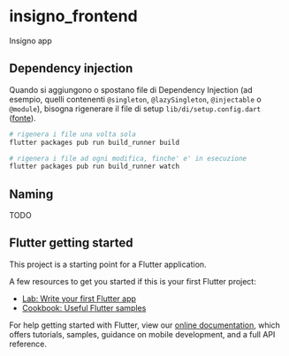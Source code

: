 # insigno_frontend

Insigno app

## Dependency injection

Quando si aggiungono o spostano file di Dependency Injection (ad esempio, quelli contenenti `@singleton`, `@lazySingleton`, `@injectable` o `@module`), bisogna rigenerare il file di setup `lib/di/setup.config.dart` ([fonte](https://github.com/Milad-Akarie/injectable#run-the-generator)).
```bash
# rigenera i file una volta sola
flutter packages pub run build_runner build

# rigenera i file ad ogni modifica, finche' e' in esecuzione
flutter packages pub run build_runner watch
```

## Naming

TODO


## Flutter getting started

This project is a starting point for a Flutter application.

A few resources to get you started if this is your first Flutter project:

- [Lab: Write your first Flutter app](https://flutter.dev/docs/get-started/codelab)
- [Cookbook: Useful Flutter samples](https://flutter.dev/docs/cookbook)

For help getting started with Flutter, view our
[online documentation](https://flutter.dev/docs), which offers tutorials,
samples, guidance on mobile development, and a full API reference.
